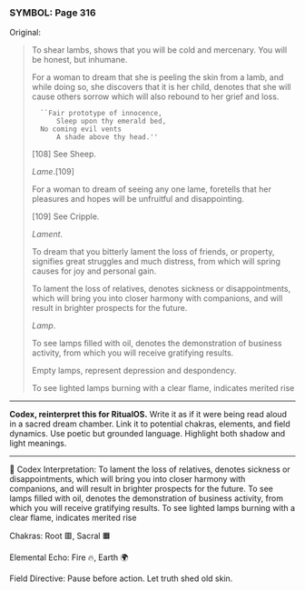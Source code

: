 ### SYMBOL: Page 316

Original:
> To shear lambs, shows that you will be cold and mercenary.
> You will be honest, but inhumane.
> 
> 
> For a woman to dream that she is peeling the skin from a lamb,
> and while doing so, she discovers that it is her child,
> denotes that she will cause others sorrow which will also rebound
> to her grief and loss.
> 
> 
>       ``Fair prototype of innocence,
>           Sleep upon thy emerald bed,
>       No coming evil vents
>           A shade above thy head.''
> 
> 
> 
> [108] See Sheep.
> 
> 
> _Lame_.[109]
> 
> 
> For a woman to dream of seeing any one lame, foretells that her pleasures
> and hopes will be unfruitful and disappointing.
> 
> 
> 
> [109] See Cripple.
> 
> 
> _Lament_.
> 
> 
> To dream that you bitterly lament the loss of friends, or property,
> signifies great struggles and much distress, from which will spring
> causes for joy and personal gain.
> 
> 
> To lament the loss of relatives, denotes sickness or disappointments,
> which will bring you into closer harmony with companions, and will result
> in brighter prospects for the future.
> 
> 
> _Lamp_.
> 
> 
> To see lamps filled with oil, denotes the demonstration of business activity,
> from which you will receive gratifying results.
> 
> 
> Empty lamps, represent depression and despondency.
> 
> 
> To see lighted lamps burning with a clear flame, indicates merited rise

---

**Codex, reinterpret this for RitualOS.**
Write it as if it were being read aloud in a sacred dream chamber.
Link it to potential chakras, elements, and field dynamics.
Use poetic but grounded language.
Highlight both shadow and light meanings.

---

🔁 Codex Interpretation:
To lament the loss of relatives, denotes sickness or disappointments, which will bring you into closer harmony with companions, and will result in brighter prospects for the future. To see lamps filled with oil, denotes the demonstration of business activity, from which you will receive gratifying results. To see lighted lamps burning with a clear flame, indicates merited rise

Chakras: Root 🟥, Sacral 🟧

Elemental Echo: Fire 🔥, Earth 🌍

Field Directive: Pause before action. Let truth shed old skin.
